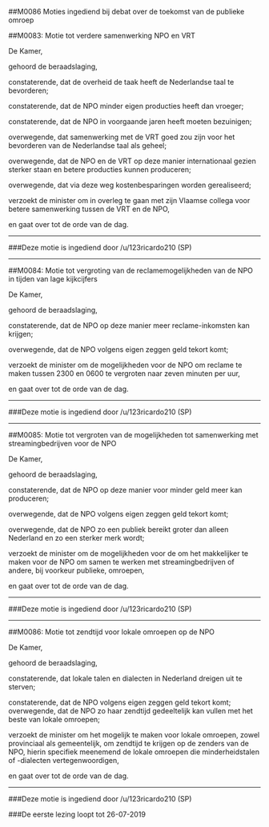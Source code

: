 ##M0086 Moties ingediend bij debat over de toekomst van de publieke omroep 
 
##M0083: Motie tot verdere samenwerking NPO en VRT


De Kamer,

gehoord de beraadslaging,

constaterende, dat de overheid de taak heeft de Nederlandse taal te bevorderen;

constaterende, dat de NPO minder eigen producties heeft dan vroeger;

constaterende, dat de NPO in voorgaande jaren heeft moeten bezuinigen;

overwegende, dat samenwerking met de VRT goed zou zijn voor het bevorderen van de Nederlandse taal als geheel;

overwegende, dat de NPO en de VRT op deze manier internationaal gezien sterker staan en betere producties kunnen produceren;

overwegende, dat via deze weg kostenbesparingen worden gerealiseerd;

verzoekt de minister om in overleg te gaan met zijn Vlaamse collega voor betere samenwerking tussen de VRT en de NPO,

en gaat over tot de orde van de dag.

---

###Deze motie is ingediend door /u/123ricardo210 (SP)

---

##M0084: Motie tot vergroting van de reclamemogelijkheden van de NPO in tijden van lage kijkcijfers

De Kamer,

gehoord de beraadslaging,

constaterende, dat de NPO op deze manier meer reclame-inkomsten kan krijgen;

overwegende, dat de NPO volgens eigen zeggen geld tekort komt;

verzoekt de minister om de mogelijkheden voor de NPO om reclame te maken tussen 2300 en 0600 te vergroten naar zeven minuten per uur,

en gaat over tot de orde van de dag.

--- 

###Deze motie is ingediend door /u/123ricardo210 (SP)

---

##M0085: Motie tot vergroten van de mogelijkheden tot samenwerking met streamingbedrijven voor de NPO


De Kamer,

gehoord de beraadslaging,

constaterende, dat de NPO op deze manier voor minder geld meer kan produceren;

overwegende, dat de NPO volgens eigen zeggen geld tekort komt;

overwegende, dat de NPO zo een publiek bereikt groter dan alleen Nederland en zo een sterker merk wordt;

verzoekt de minister om de mogelijkheden voor de om het makkelijker te maken voor de NPO om samen te werken met streamingbedrijven of andere, bij voorkeur publieke, omroepen,

en gaat over tot de orde van de dag.

--- 

###Deze motie is ingediend door /u/123ricardo210 (SP)

---

##M0086: Motie tot zendtijd voor lokale omroepen op de NPO


De Kamer,

gehoord de beraadslaging,

constaterende, dat lokale talen en dialecten in Nederland dreigen uit te sterven;

constaterende, dat de NPO volgens eigen zeggen geld tekort komt; overwegende, dat de NPO zo haar zendtijd gedeeltelijk kan vullen met het beste van lokale omroepen;

verzoekt de minister om het mogelijk te maken voor lokale omroepen, zowel provinciaal als gemeentelijk, om zendtijd te krijgen op de zenders van de NPO, hierin specifiek meenemend de lokale omroepen die minderheidstalen of -dialecten vertegenwoordigen,

en gaat over tot de orde van de dag.

--- 

###Deze motie is ingediend door /u/123ricardo210 (SP)

###De eerste lezing loopt tot 26-07-2019
